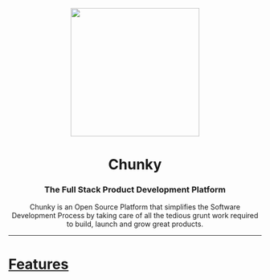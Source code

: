 <p align="center">
<img src="https://raw.githubusercontent.com/fluidtrends/chunky/master/logo.gif" width="256px">
</p>

<h1 align="center"> Chunky
</h1>

<h3 align="center"> The Full Stack Product Development Platform </h3>
<p align="center"> Chunky is an Open Source Platform that simplifies the Software Development Process by taking care of all the tedious grunt work required to build, launch and grow great products.
</p>
<hr/>


# [Features](features)
